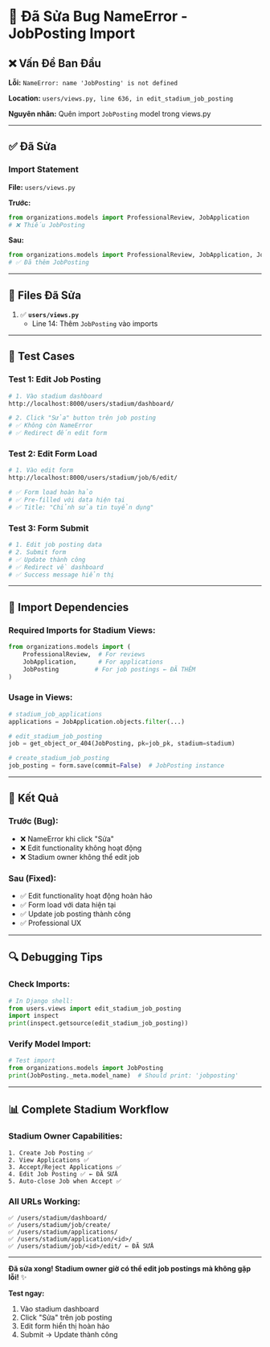# 🔧 Đã Sửa Bug NameError - JobPosting Import

## ❌ Vấn Đề Ban Đầu

**Lỗi:** `NameError: name 'JobPosting' is not defined`

**Location:** `users/views.py, line 636, in edit_stadium_job_posting`

**Nguyên nhân:** Quên import `JobPosting` model trong views.py

---

## ✅ Đã Sửa

### **Import Statement**

**File:** `users/views.py`

**Trước:**
```python
from organizations.models import ProfessionalReview, JobApplication
# ❌ Thiếu JobPosting
```

**Sau:**
```python
from organizations.models import ProfessionalReview, JobApplication, JobPosting
# ✅ Đã thêm JobPosting
```

---

## 📁 Files Đã Sửa

1. ✅ **`users/views.py`**
   - Line 14: Thêm `JobPosting` vào imports

---

## 🧪 Test Cases

### Test 1: Edit Job Posting
```bash
# 1. Vào stadium dashboard
http://localhost:8000/users/stadium/dashboard/

# 2. Click "Sửa" button trên job posting
# ✅ Không còn NameError
# ✅ Redirect đến edit form
```

### Test 2: Edit Form Load
```bash
# 1. Vào edit form
http://localhost:8000/users/stadium/job/6/edit/

# ✅ Form load hoàn hảo
# ✅ Pre-filled với data hiện tại
# ✅ Title: "Chỉnh sửa tin tuyển dụng"
```

### Test 3: Form Submit
```bash
# 1. Edit job posting data
# 2. Submit form
# ✅ Update thành công
# ✅ Redirect về dashboard
# ✅ Success message hiển thị
```

---

## 🎯 Import Dependencies

### Required Imports for Stadium Views:
```python
from organizations.models import (
    ProfessionalReview,  # For reviews
    JobApplication,      # For applications
    JobPosting          # For job postings ← ĐÃ THÊM
)
```

### Usage in Views:
```python
# stadium_job_applications
applications = JobApplication.objects.filter(...)

# edit_stadium_job_posting  
job = get_object_or_404(JobPosting, pk=job_pk, stadium=stadium)

# create_stadium_job_posting
job_posting = form.save(commit=False)  # JobPosting instance
```

---

## 🚀 Kết Quả

### Trước (Bug):
- ❌ NameError khi click "Sửa"
- ❌ Edit functionality không hoạt động
- ❌ Stadium owner không thể edit job

### Sau (Fixed):
- ✅ Edit functionality hoạt động hoàn hảo
- ✅ Form load với data hiện tại
- ✅ Update job posting thành công
- ✅ Professional UX

---

## 🔍 Debugging Tips

### Check Imports:
```python
# In Django shell:
from users.views import edit_stadium_job_posting
import inspect
print(inspect.getsource(edit_stadium_job_posting))
```

### Verify Model Import:
```python
# Test import
from organizations.models import JobPosting
print(JobPosting._meta.model_name)  # Should print: 'jobposting'
```

---

## 📊 Complete Stadium Workflow

### Stadium Owner Capabilities:
```
1. Create Job Posting ✅
2. View Applications ✅  
3. Accept/Reject Applications ✅
4. Edit Job Posting ✅ ← ĐÃ SỬA
5. Auto-close Job when Accept ✅
```

### All URLs Working:
```
✅ /users/stadium/dashboard/
✅ /users/stadium/job/create/
✅ /users/stadium/applications/
✅ /users/stadium/application/<id>/
✅ /users/stadium/job/<id>/edit/ ← ĐÃ SỬA
```

---

**Đã sửa xong! Stadium owner giờ có thể edit job postings mà không gặp lỗi!** ✨

**Test ngay:**
1. Vào stadium dashboard
2. Click "Sửa" trên job posting
3. Edit form hiển thị hoàn hảo
4. Submit → Update thành công
